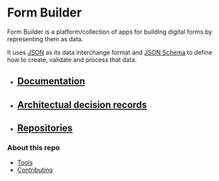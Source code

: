 # Form Builder

Form Builder is a platform/collection of apps for building digital forms by representing them as data.

It uses [JSON](glossary#json-and-json-schema) as its data interchange format and [JSON Schema](glossary#json-schema) to define how to create, validate and process that data.

- ## [Documentation](documentation/documentation.md)

- ## [Architectual decision records](decisions/decisions.md)

- ## [Repositories](repositories.md)


### About this repo
- [Tools](tools.md)
- [Contributing](contributing.md)